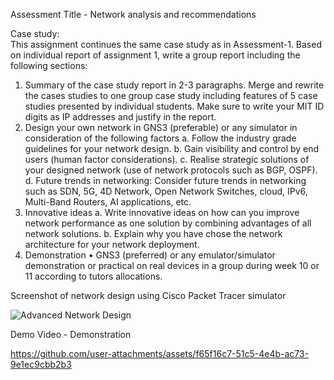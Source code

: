 Assessment Title - Network analysis and recommendations

Case study:  
This assignment continues the same case study as in Assessment-1. Based on individual report of 
assignment 1, write a group report including the following sections: 
1. Summary of the case study report in 2-3 paragraphs. Merge and rewrite the cases studies to one 
group case study including features of 5 case studies presented by individual students. Make sure to 
write your MIT ID digits as IP addresses and justify in the report. 
2. Design your own network in GNS3 (preferable) or any simulator in consideration of the following 
factors 
a. Follow the industry grade guidelines for your network design. 
b. Gain visibility and control by end users (human factor considerations). 
c. Realise strategic solutions of your designed network (use of network protocols such as BGP, 
OSPF). 
d. Future trends in networking: Consider future trends in networking such as SDN, 5G, 4D 
Network, Open Network Switches, cloud, IPv6, Multi-Band Routers, AI applications, etc.  
3. Innovative ideas 
a. Write innovative ideas on how can you improve network performance as one solution by 
combining advantages of all network solutions. 
b. Explain why you have chose the network architecture for your network deployment. 
4. Demonstration 
• GNS3 (preferred) or any emulator/simulator demonstration or practical on real devices in a 
group during week 10 or 11 according to tutors allocations. 

Screenshot of network design using Cisco Packet Tracer simulator

![Advanced Network Design](https://github.com/user-attachments/assets/90a60917-6542-47d2-b4b4-29aa70f1ab39)

Demo Video - Demonstration



https://github.com/user-attachments/assets/f65f16c7-51c5-4e4b-ac73-9e1ec9cbb2b3


